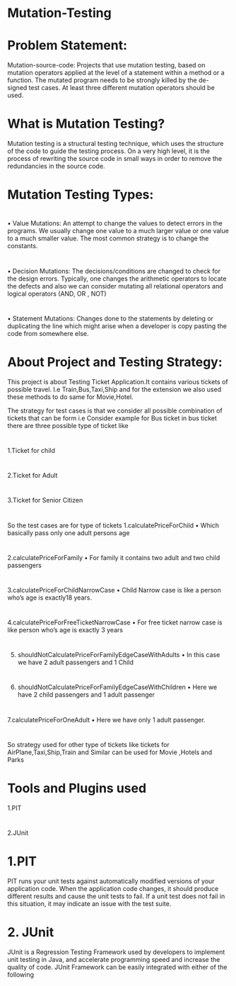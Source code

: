 # Mutation-Testing

# Problem Statement:
Mutation-source-code: Projects that use mutation testing, based on mutation operators applied at the level of a statement within a method or a function. The mutated program needs to be strongly killed by the de- signed test cases. At least three different mutation operators should be used.

# What is Mutation Testing?
Mutation testing is a structural testing technique, which uses the structure of the code to guide the testing process. On a very high level, it is the process of rewriting the source code in small ways in order to remove the redundancies in the source code.

# Mutation Testing Types:
#
• Value Mutations: An attempt to change the values to detect errors in the programs. We usually change one value to a much larger value or one value to a much smaller value. The most common strategy is to change the constants.
#
• Decision Mutations: The decisions/conditions are changed to check for the design errors. Typically, one changes the arithmetic operators to locate the defects and also we can consider mutating all relational operators and logical operators (AND, OR , NOT)
#
• Statement Mutations: Changes done to the statements by deleting or duplicating the line which might arise when a developer is copy pasting the code from somewhere else.

# About Project and Testing Strategy:
This project is about Testing Ticket Application.It contains various tickets of possible travel. I.e Train,Bus,Taxi,Ship and for the extension we also used these methods to do same for Movie,Hotel.

The strategy for test cases is that we consider all possible combination of tickets that can be form i.e Consider example for Bus ticket in bus ticket there are three possible type of ticket like
#
1.Ticket for child
#
2.Ticket for Adult
#
3.Ticket for Senior Citizen
#
So the test cases are for type of tickets
 1.calculatePriceForChild
• Which basically pass only one adult persons age
#
2.calculatePriceForFamily
• For family it contains two adult and two child passengers
#
3.calculatePriceForChildNarrowCase
• Child Narrow case is like a person who’s age is exactly18 years.
#
4.calculatePriceForFreeTicketNarrowCase
• For free ticket narrow case is like person who’s age is exactly 3 years
#
5. shouldNotCalculatePriceForFamilyEdgeCaseWithAdults
• In this case we have 2 adult passengers and 1 Child
#
6. shouldNotCalculatePriceForFamilyEdgeCaseWithChildren
• Here we have 2 child passengers and 1 adult passenger
#
7.calculatePriceForOneAdult
• Here we have only 1 adult passenger.
#
So strategy used for other type of tickets like tickets for AirPlane,Taxi,Ship,Train and Similar can be used for Movie ,Hotels and Parks
# Tools and Plugins used
1.PIT
#
2.JUnit
# 1.PIT
PIT runs your unit tests against automatically modified versions of your application
code. When the application code changes, it should produce different results and cause the unit tests to fail. If a unit test does not fail in this situation, it may indicate an issue with the test suite.

# 2. JUnit
JUnit is a Regression Testing Framework used by developers to implement unit
testing in Java, and accelerate programming speed and increase the quality of code. JUnit Framework can be easily integrated with either of the following

